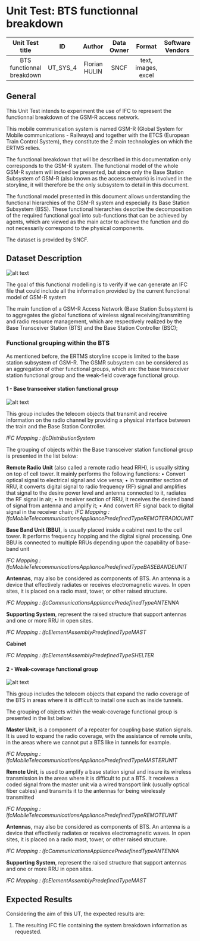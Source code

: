 # Unit Test: BTS functionnal breakdown

|       Unit Test title     | ID | Author | Data Owner | Format | Software Vendors |
|:-------------------------:|:--:|:------:| :---------:| :-----:| :---------------:|
|  BTS functionnal breakdown |   UT_SYS_4 | Florian HULIN| SNCF | text, images, excel |  |

## General
This Unit Test intends to experiment the use of IFC to represent the functionnal breakdown of the GSM-R access network.

This mobile communication system is named GSM-R (Global System for Mobile communications - Railways) and together with the ETCS (European Train Control System), they constitute the 2 main technologies on which the ERTMS relies.  

The functional breakdown that will be described in this documentation only corresponds to the GSM-R system. The functional model of the whole GSM-R system will indeed be presented, but since only the Base Station Subsystem of GSM-R (also known as the access network) is involved in the storyline, it will therefore be the only subsystem to detail in this document. 

The functional model presented in this document allows understanding the functional hierarchies of the GSM-R system and especially its Base Station Subsystem (BSS). These functional hierarchies describe the decomposition of the required functional goal into sub-functions that can be achieved by agents, which are viewed as the main actor to achieve the function and do not necessarily correspond to the physical components. 

The dataset is provided by SNCF.


## Dataset Description

![alt text](https://github.com/IFCRail/IFC-Rail-Unit-Test/blob/UT_SYS_4/5_System%20Breakdown%20and%20Usage%20(SYS)/UT_SYS_4/Dataset/FunctionnalBreakDownSNCF.png)

The goal of this functional modelling is to verify if we can generate an IFC file that could include all the information provided by the current functional model of GSM-R system

The main function of a GSM-R Access Network (Base Station Subsystem) is to aggregates the global functions of wireless signal receiving/transmitting and radio resource management, which are respectively realized by the Base Transceiver Station (BTS) and the Base Station Controller (BSC);  

### Functional grouping within the BTS
As mentioned before, the ERTMS storyline scope is limited to the base station subsystem of GSM-R. The GSMR subsystem can be considered as an aggregation of other functional groups, which are: the base transceiver station functional group and the weak-field coverage functional group.

#### 1 - Base transceiver station functional group 

![alt text](https://github.com/IFCRail/IFC-Rail-Unit-Test/blob/UT_SYS_4/5_System%20Breakdown%20and%20Usage%20(SYS)/UT_SYS_4/Dataset/BTS%20System.png)

This group includes the telecom objects that transmit and receive information on the radio channel by providing a physical interface between the train and the Base Station Controller. 

*IFC Mapping :  IfcDistributionSystem*

The grouping of objects within the Base transceiver station functional group is presented in the list below:

**Remote Radio Unit** (also called a remote radio head RRH), is usually sitting on top of cell tower. It mainly performs the following functions:
•	Convert optical signal to electrical signal and vice versa;
•	In transmitter section of RRU, it converts digital signal to radio frequency (RF) signal and amplifies that signal to the desire power level and antenna connected to it, radiates the RF signal in air;
•	In receiver section of RRU, it receives the desired band of signal from antenna and amplify it;
•	And convert RF signal back to digital signal in the receiver chain;
*IFC Mapping : IfcMobileTelecommunicationsAppliancePredefinedTypeREMOTERADIOUNIT*

**Base Band Unit (BBU)**, is usually placed inside a cabinet next to the cell tower. It performs frequency hopping and the digital signal processing. One BBU is connected to multiple RRUs depending upon the capability of base-band unit

*IFC Mapping : IfcMobileTelecommunicationsAppliancePredefinedTypeBASEBANDEUNIT*

**Antennas**, may also be considered as components of BTS. An antenna is a device that effectively radiates or receives electromagnetic waves. In open sites, it is placed on a radio mast, tower, or other raised structure. 

*IFC Mapping : IfcCommunicationsAppliancePredefinedTypeANTENNA*

**Supporting System**, represent the raised structure that support antennas and one or more RRU in open sites. 

*IFC Mapping :  IfcElementAssemblyPredefinedTypeMAST*

**Cabinet**

*IFC Mapping :  IfcElementAssemblyPredefinedTypeSHELTER*

#### 2 - Weak-coverage functional group 

![alt text](https://github.com/IFCRail/IFC-Rail-Unit-Test/blob/UT_SYS_4/5_System%20Breakdown%20and%20Usage%20(SYS)/UT_SYS_4/Dataset/weakcoveragesystem.png)

This group includes the telecom objects that expand the radio coverage of the BTS in areas where it is difficult to install one such as inside tunnels.  

The grouping of objects within the weak-coverage functional group is presented in the list below:

**Master Unit**, is a component of a repeater for coupling base station signals. It is used to expand the radio coverage, with the assistance of remote units, in the areas where we cannot put a BTS like in tunnels for example.

*IFC Mapping : IfcMobileTelecommunicationsAppliancePredefinedTypeMASTERUNIT*

**Remote Unit**, is used to amplify a base station signal and insure its wireless transmission in the areas where it is difficult to put a BTS. It receives a coded signal from the master unit via a wired transport link (usually optical fiber cables) and transmits it to the antennas for being wirelessly transmitted

*IFC Mapping :  IfcMobileTelecommunicationsAppliancePredefinedTypeREMOTEUNIT*

**Antennas**, may also be considered as components of BTS. An antenna is a device that effectively radiates or receives electromagnetic waves. In open sites, it is placed on a radio mast, tower, or other raised structure. 

*IFC Mapping : IfcCommunicationsAppliancePredefinedTypeANTENNA*

**Supporting System**, represent the raised structure that support antennas and one or more RRU in open sites.

*IFC Mapping :  IfcElementAssemblyPredefinedTypeMAST*

## Expected Results

Considering the aim of this UT, the expected results are:
1. The resulting IFC file containing the system breakdown information as requested.

